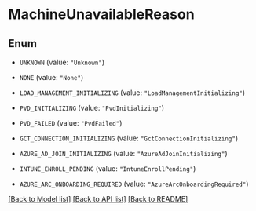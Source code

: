# MachineUnavailableReason

## Enum


* `UNKNOWN` (value: `"Unknown"`)

* `NONE` (value: `"None"`)

* `LOAD_MANAGEMENT_INITIALIZING` (value: `"LoadManagementInitializing"`)

* `PVD_INITIALIZING` (value: `"PvdInitializing"`)

* `PVD_FAILED` (value: `"PvdFailed"`)

* `GCT_CONNECTION_INITIALIZING` (value: `"GctConnectionInitializing"`)

* `AZURE_AD_JOIN_INITIALIZING` (value: `"AzureAdJoinInitializing"`)

* `INTUNE_ENROLL_PENDING` (value: `"IntuneEnrollPending"`)

* `AZURE_ARC_ONBOARDING_REQUIRED` (value: `"AzureArcOnboardingRequired"`)


[[Back to Model list]](../README.md#documentation-for-models) [[Back to API list]](../README.md#documentation-for-api-endpoints) [[Back to README]](../README.md)


